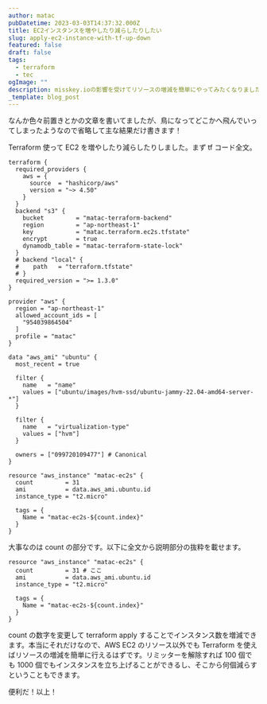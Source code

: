 ```yaml
---
author: matac
pubDatetime: 2023-03-03T14:37:32.000Z
title: EC2インスタンスを増やしたり減らしたりしたい
slug: apply-ec2-instance-with-tf-up-down
featured: false
draft: false
tags:
  - terraform
  - tec
ogImage: ""
description: misskey.ioの影響を受けてリソースの増減を簡単にやってみたくなりました。
_template: blog_post
---
```


なんか色々前置きとかの文章を書いてましたが、鳥になってどこかへ飛んでいってしまったようなので省略して主な結果だけ書きます！

Terraform 使って EC2 を増やしたり減らしたりしました。まず tf コード全文。

    terraform {
      required_providers {
        aws = {
          source  = "hashicorp/aws"
          version = "~> 4.50"
        }
      }
      backend "s3" {
        bucket         = "matac-terraform-backend"
        region         = "ap-northeast-1"
        key            = "matac.terraform.ec2s.tfstate"
        encrypt        = true
        dynamodb_table = "matac-terraform-state-lock"
      }
      # backend "local" {
      #    path   = "terraform.tfstate"
      # }
      required_version = ">= 1.3.0"
    }

    provider "aws" {
      region = "ap-northeast-1"
      allowed_account_ids = [
        "954039864504"
      ]
      profile = "matac"
    }

    data "aws_ami" "ubuntu" {
      most_recent = true

      filter {
        name   = "name"
        values = ["ubuntu/images/hvm-ssd/ubuntu-jammy-22.04-amd64-server-*"]
      }

      filter {
        name   = "virtualization-type"
        values = ["hvm"]
      }

      owners = ["099720109477"] # Canonical
    }

    resource "aws_instance" "matac-ec2s" {
      count         = 31
      ami           = data.aws_ami.ubuntu.id
      instance_type = "t2.micro"

      tags = {
        Name = "matac-ec2s-${count.index}"
      }
    }

大事なのは count の部分です。以下に全文から説明部分の抜粋を載せます。

    resource "aws_instance" "matac-ec2s" {
      count         = 31 # ここ
      ami           = data.aws_ami.ubuntu.id
      instance_type = "t2.micro"

      tags = {
        Name = "matac-ec2s-${count.index}"
      }
    }

count の数字を変更して terraform apply することでインスタンス数を増減できます。本当にそれだけなので、AWS EC2 のリソース以外でも Terraform を使えばリソースの増減を簡単に行えるはずです。リミッターを解除すれば 100 個でも 1000 個でもインスタンスを立ち上げることができるし、そこから何個減らすということもできます。

便利だ！以上！
